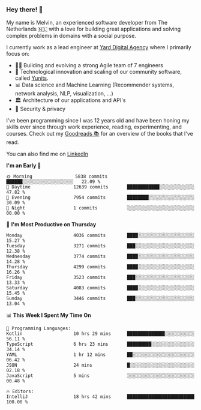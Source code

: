 ### Hey there! 👋

My name is Melvin, an experienced software developer from The Netherlands 🇳🇱 with a love for building great applications and solving complex problems in domains with a social purpose. 

I currently work as a lead engineer at [Yard Digital Agency](https://github.com/yardinternet) where I primarily focus on:

* 👏🏼 Building and evolving a strong Agile team of 7 engineers
* 🚀 Technological innovation and scaling of our community software, called [Yunits](https://www.yunits.com/).
* 📊 Data science and Machine Learning (Recommender systems, network analysis, NLP, visualization, ...)
* 🏛 Architecture of our applications and API's
* 🔐 Security & privacy

I've been programming since I was 12 years old and have been honing my skills ever since through work experience, reading, experimenting, and courses.
Check out my [Goodreads 📚](https://goodreads.com/melvinkoopmans) for an overview of the books that I've read. 

You can also find me on [LinkedIn](https://www.linkedin.com/in/melvinkoopmans)

<!--START_SECTION:waka-->
**I'm an Early 🐤** 

```text
🌞 Morning                5838 commits        ██████░░░░░░░░░░░░░░░░░░░   22.09 % 
🌆 Daytime                12639 commits       ████████████░░░░░░░░░░░░░   47.82 % 
🌃 Evening                7954 commits        ████████░░░░░░░░░░░░░░░░░   30.09 % 
🌙 Night                  1 commits           ░░░░░░░░░░░░░░░░░░░░░░░░░   00.00 % 
```
📅 **I'm Most Productive on Thursday** 

```text
Monday                   4036 commits        ████░░░░░░░░░░░░░░░░░░░░░   15.27 % 
Tuesday                  3271 commits        ███░░░░░░░░░░░░░░░░░░░░░░   12.38 % 
Wednesday                3774 commits        ████░░░░░░░░░░░░░░░░░░░░░   14.28 % 
Thursday                 4299 commits        ████░░░░░░░░░░░░░░░░░░░░░   16.26 % 
Friday                   3523 commits        ███░░░░░░░░░░░░░░░░░░░░░░   13.33 % 
Saturday                 4083 commits        ████░░░░░░░░░░░░░░░░░░░░░   15.45 % 
Sunday                   3446 commits        ███░░░░░░░░░░░░░░░░░░░░░░   13.04 % 
```


📊 **This Week I Spent My Time On** 

```text
💬 Programming Languages: 
Kotlin                   10 hrs 29 mins      ██████████████░░░░░░░░░░░   56.11 % 
TypeScript               6 hrs 23 mins       █████████░░░░░░░░░░░░░░░░   34.14 % 
YAML                     1 hr 12 mins        ██░░░░░░░░░░░░░░░░░░░░░░░   06.42 % 
JSON                     24 mins             █░░░░░░░░░░░░░░░░░░░░░░░░   02.18 % 
JavaScript               5 mins              ░░░░░░░░░░░░░░░░░░░░░░░░░   00.48 % 

🔥 Editors: 
IntelliJ                 18 hrs 42 mins      █████████████████████████   100.00 % 
```


<!--END_SECTION:waka-->
